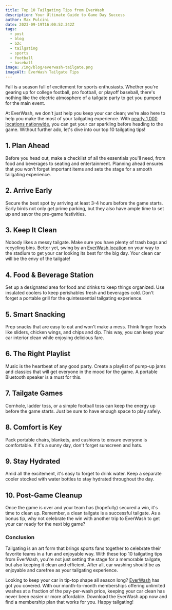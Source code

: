 ```yaml
---
title: Top 10 Tailgating Tips from EverWash
description: Your Ultimate Guide to Game Day Success
author: Max Pulcini
date: 2023-09-19T16:00:52.342Z
tags:
  - post
  - blog
  - b2c
  - tailgating
  - sports
  - football
  - baseball
image: /img/blog/everwash-tailgate.png
imageAlt: EverWash Tailgate Tips
---
```

Fall is a season full of excitement for sports enthusiasts. Whether you're gearing up for college football, pro football, or playoff baseball, there's nothing like the electric atmosphere of a tailgate party to get you pumped for the main event. 

At EverWash, we don't just help you keep your car clean; we're also here to help you make the most of your tailgating experience. With [nearly 1,000 locations nationwide](https://www.everwash.com/members), you can get your car sparkling before heading to the game. Without further ado, let's dive into our top 10 tailgating tips!

## 1. Plan Ahead

Before you head out, make a checklist of all the essentials you'll need, from food and beverages to seating and entertainment. Planning ahead ensures that you won't forget important items and sets the stage for a smooth tailgating experience.

## 2. Arrive Early

Secure the best spot by arriving at least 3-4 hours before the game starts. Early birds not only get prime parking, but they also have ample time to set up and savor the pre-game festivities.

## 3. Keep It Clean

Nobody likes a messy tailgate. Make sure you have plenty of trash bags and recycling bins. Better yet, swing by an [EverWash location](https://www.everwash.com/members) on your way to the stadium to get your car looking its best for the big day. Your clean car will be the envy of the tailgate!

## 4. Food & Beverage Station

Set up a designated area for food and drinks to keep things organized. Use insulated coolers to keep perishables fresh and beverages cold. Don't forget a portable grill for the quintessential tailgating experience.

## 5. Smart Snacking

Prep snacks that are easy to eat and won't make a mess. Think finger foods like sliders, chicken wings, and chips and dip. This way, you can keep your car interior clean while enjoying delicious fare.

## 6. The Right Playlist

Music is the heartbeat of any good party. Create a playlist of pump-up jams and classics that will get everyone in the mood for the game. A portable Bluetooth speaker is a must for this.

## 7. Tailgate Games

Cornhole, ladder toss, or a simple football toss can keep the energy up before the game starts. Just be sure to have enough space to play safely.

## 8. Comfort is Key

Pack portable chairs, blankets, and cushions to ensure everyone is comfortable. If it's a sunny day, don't forget sunscreen and hats.

## 9. Stay Hydrated

Amid all the excitement, it's easy to forget to drink water. Keep a separate cooler stocked with water bottles to stay hydrated throughout the day.

## 10. Post-Game Cleanup

Once the game is over and your team has (hopefully) secured a win, it's time to clean up. Remember, a clean tailgate is a successful tailgate. As a bonus tip, why not celebrate the win with another trip to EverWash to get your car ready for the next big game?

### Conclusion

Tailgating is an art form that brings sports fans together to celebrate their favorite teams in a fun and enjoyable way. With these top 10 tailgating tips from EverWash, you're not just setting the stage for a memorable tailgate, but also keeping it clean and efficient. After all, car washing should be as enjoyable and carefree as your tailgating experience.

Looking to keep your car in tip-top shape all season long? [EverWash](https://www.everwash.com/members) has got you covered. With our month-to-month memberships offering unlimited washes at a fraction of the pay-per-wash price, keeping your car clean has never been easier or more affordable. Download the EverWash app now and find a membership plan that works for you. Happy tailgating!